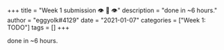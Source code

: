 +++
title = "Week 1 submission 👁️ 👄 👁️"
description = "done in ~6 hours."
author = "eggyolk#4129"
date = "2021-01-07"
categories = ["Week 1: TODO"]
tags = []
+++

done in ~6 hours.
